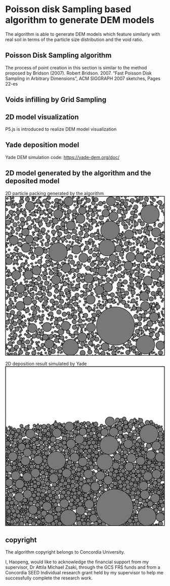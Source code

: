 # Poisson disk Sampling based algorithm to generate DEM models

The algorithm is able to generate DEM models which feature similarly with real soil in terms of
the particle size distribution and the void ratio.

## Poisson Disk Sampling algorithm

The process of point creation in this section is similar to the method proposed by Bridson (2007).
Robert Bridson. 2007. “Fast Poisson Disk Sampling in Arbitrary Dimensions”, ACM SIGGRAPH 2007 sketches, Pages 22-es

## Voids infilling by Grid Sampling

## 2D model visualization

P5.js is introduced to realize DEM model visualization

## Yade deposition model

Yade DEM simulation code: https://yade-dem.org/doc/

## 2D model generated by the algorithm and the deposited model

2D particle packing generated by the algorithm
!["icon"](https://github.com/HaopengSun/Poisson-disk-sampling-based-algorithm/blob/master/algorithm/2d-model.png)

2D deposition result simulated by Yade
![:icon](https://github.com/HaopengSun/Poisson-disk-sampling-based-algorithm/blob/master/algorithm/Yade-deposition.jpg)

## copyright

The algorithm copyright belongs to Concordia University.

I, Haopeng, would like to acknowledge the financial support from my supervisor, Dr Attila Michael Zsaki,
through the GCS FRS funds and from a Concordia SEED Individual research grant held by my supervisor to help
me successfully complete the research work.
